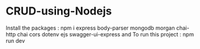 # CRUD-using-Nodejs
Install the packages : npm i express body-parser mongodb morgan chai-http chai cors dotenv ejs swagger-ui-express and
To run this project : npm run dev
